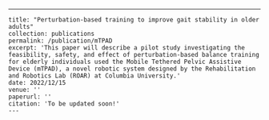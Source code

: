 ---
	title: "Perturbation-based training to improve gait stability in older adults"
	collection: publications
	permalink: /publication/mTPAD
	excerpt: 'This paper will describe a pilot study investigating the feasibility, safety, and effect of perturbation-based balance training for elderly individuals used the Mobile Tethered Pelvic Assistive Device (mTPAD), a novel robotic system designed by the Rehabilitation and Robotics Lab (ROAR) at Columbia University.'
	date: 2022/12/15
	venue: ''
	paperurl: ''
	citation: 'To be updated soon!'
	---
